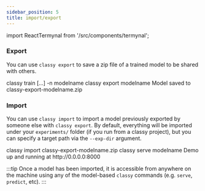```yaml
---
sidebar_position: 5
title: import/export
---
```


import ReactTermynal from '/src/components/termynal';

### Export

You can use `classy export` to save a zip file of a trained model to be shared with others.


<ReactTermynal>
  <span data-ty="input">classy train [...] -n modelname</span>
  <span data-ty="input">classy export modelname</span>
  <span data-ty="progress"></span>
  <span data-ty>Model saved to classy-export-modelname.zip</span>
</ReactTermynal>

### Import

You can use `classy import` to import a model previously exported by someone else with `classy export`. By default, 
everything will be imported under your `experiments/` folder (if you run from a classy project),
but you can specify a target path via the `--exp-dir` argument.


<ReactTermynal>
  <span data-ty="input">classy import classy-export-modelname.zip</span>
  <span data-ty="input">classy serve modelname</span>
  <span data-ty data-ty-start-delay="2000">Demo up and running at http://0.0.0.0:8000</span>
</ReactTermynal>

<br />

:::tip
Once a model has been imported, it is accessible from anywhere on the machine using any of the model-based `classy` commands (e.g. `serve`, `predict`, etc).
:::
